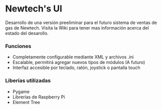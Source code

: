 # Newtech's UI #

Desarrollo de una versión preeliminar para el futuro sistema de ventas de gas de Newtech. Visita la Wiki para tener mas información acerca del estado del desarollo.

### Funciones ###

* Completamente configurable mediante XML y archivos .ini
* Escalable, permitirá agregar nuevos tipos de módulos (A futuro)
* Interfaz accesible por teclado, ratón, joystick o pantalla touch

### Liberías utilizadas ###

* Pygame
* Librerías de Raspberry Pi
* Element Tree
